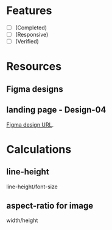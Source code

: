
# Features
- [ ] (Completed)
- [ ] (Responsive)
- [ ] (Verified)

# Resources
## Figma designs
## landing page - Design-04
[Figma design URL](https://www.figma.com/design/4oOseqQPpOEOibpXql26OM/PUID?node-id=1-63069&t=RDVKlTjKNXVptxn7-0).

# Calculations
## line-height
line-height/font-size
## aspect-ratio for image
width/height